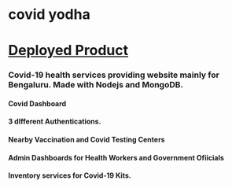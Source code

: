 # covid yodha
# [Deployed Product](https://yodha-covid.herokuapp.com/)
### Covid-19 health services providing website mainly for Bengaluru. Made with Nodejs and MongoDB.
#### Covid Dashboard
#### 3 dIfferent Authentications.
#### Nearby Vaccination and Covid Testing Centers
#### Admin Dashboards for Health Workers and Government Ofiicials
#### Inventory services for Covid-19 Kits.
